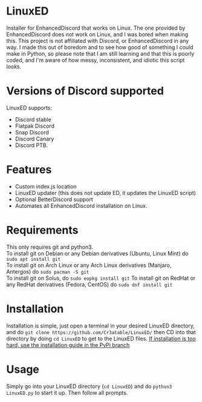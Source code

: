 # LinuxED
Installer for EnhancedDiscord that works on Linux. The one provided by EnhancedDiscord does not work on Linux, and I was bored when making this. This project is not affiliated with Discord, or EnhancedDiscord in any way. I made this out of boredom and to see how good of something I could make in Python, so please note that I am still learning and that this is poorly coded, and I'm aware of how messy, inconsistent, and idiotic this script looks.
# Versions of Discord supported
LinuxED supports:
- Discord stable
- Flatpak Discord
- Snap Discord
- Discord Canary
- Discord PTB.
# Features
- Custom index.js location
- LinuxED updater (this does not update ED, it updates the LinuxED script)
- Optional BetterDiscord support
- Automates all EnhancedDiscord installation on Linux.
# Requirements
This only requires git and python3.  
To install git on Debian or any Debian derivatives (Ubuntu, Linux Mint) do `sudo apt install git`  
To install git on Arch Linux or any Arch Linux derivatives (Manjaro, Antergos) do `sudo pacman -S git`  
To install git on Solus, do `sudo eopkg install git`
To install git on RedHat or any RedHat derivatives (Fedora, CentOS) do `sudo dnf install git`
# Installation
Installation is simple, just open a terminal in your desired LinuxED directory, and do `git clone https://github.com/Cr3atable/LinuxED/` then CD into that directory by doing `cd LinuxED` to get to the LinuxED files.
[If installation is too hard, use the installation guide in the PyPi branch](https://github.com/Cr3atable/LinuxED/tree/pypi#installation)
# Usage
Simply go into your LinuxED directory (`cd LinuxED`) and do `python3 LinuxED.py` to start it up. Then follow all prompts.

